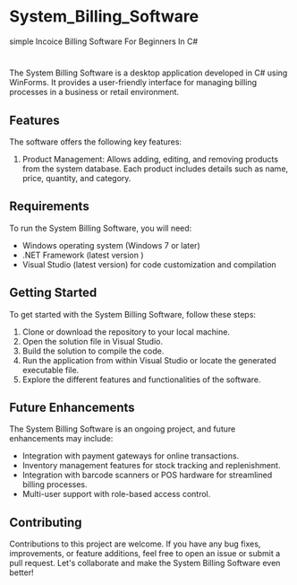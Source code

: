 # System_Billing_Software
simple Incoice Billing Software For Beginners In C#

# 

The System Billing Software is a desktop application developed in C# using WinForms. It provides a user-friendly interface for managing billing  processes in a business or retail environment.

## Features

The software offers the following key features:

1. Product Management: Allows adding, editing, and removing products from the system database. Each product includes details such as name, price, quantity, and category.

## Requirements

To run the System Billing Software, you will need:

- Windows operating system (Windows 7 or later)
- .NET Framework (latest version  )
- Visual Studio (latest version) for code customization and compilation

## Getting Started

To get started with the System Billing Software, follow these steps:

1. Clone or download the repository to your local machine.
2. Open the solution file in Visual Studio.
3. Build the solution to compile the code.
4. Run the application from within Visual Studio or locate the generated executable file.
5. Explore the different features and functionalities of the software.

## Future Enhancements

The System Billing Software is an ongoing project, and future enhancements may include:

- Integration with payment gateways for online transactions.
- Inventory management features for stock tracking and replenishment.
- Integration with barcode scanners or POS hardware for streamlined billing processes.
- Multi-user support with role-based access control.

## Contributing

Contributions to this project are welcome. If you have any bug fixes, improvements, or feature additions, feel free to open an issue or submit a pull request.
Let's collaborate and make the System Billing Software even better!



